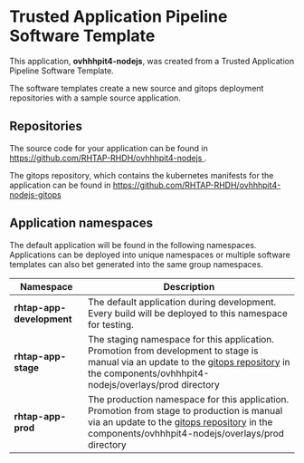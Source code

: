 # Trusted Application Pipeline Software Template

This application, **ovhhhpit4-nodejs**, was created from a Trusted Application Pipeline Software Template.

The software templates create a new source and gitops deployment repositories with a sample source application. 

## Repositories

The source code for your application can be found in [https://github.com/RHTAP-RHDH/ovhhhpit4-nodejs ](https://github.com/RHTAP-RHDH/ovhhhpit4-nodejs ).
 
The gitops repository, which contains the kubernetes manifests for the application can be found in 
[https://github.com/RHTAP-RHDH/ovhhhpit4-nodejs-gitops ](https://github.com/RHTAP-RHDH/ovhhhpit4-nodejs-gitops ) 

## Application namespaces 

The default application will be found in the following namespaces. Applications can be deployed into unique namespaces or multiple software templates can also bet generated into the same group namespaces.  

|  Namespace   |  Description   |  
| -------- | -------- |   
| **rhtap-app-development** | The default application during development. Every build will be deployed to this namespace for testing. | 
| **rhtap-app-stage** | The staging namespace for this application. Promotion from development to stage is manual via an update to the [gitops repository](https://github.com/RHTAP-RHDH/ovhhhpit4-nodejs-gitops ) in the components/ovhhhpit4-nodejs/overlays/prod directory |  
| **rhtap-app-prod** | The production namespace for this application. Promotion from stage to production is manual via an update to the [gitops repository](https://github.com/RHTAP-RHDH/ovhhhpit4-nodejs-gitops ) in the components/ovhhhpit4-nodejs/overlays/prod directory | 